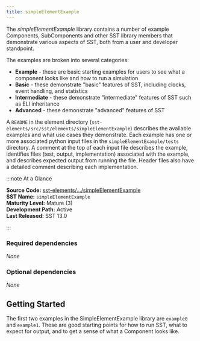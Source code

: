```yaml
---
title: simpleElementExample 
---
```


The *simpleElementExample* library contains a number of example Components, SubComponents and other SST library members that demonstrate various aspects of SST, both from a user and developer standpoint.

The examples are broken into several categories:
* **Example** - these are basic starting examples for users to see what a component looks like and how to run a simulation
* **Basic** - these demonstrate "basic" features of SST, including clocks, event handling, and statistics
* **Intermediate** - these demonstrate "intermediate" features of SST such as ELI inheritance
* **Advanced** - these demonstrate "advanced" features of SST

A `README` in the element directory (`sst-elements/src/sst/elements/simpleElementExample`) describes the available examples and what use cases they demonstrate. Each example has one or more associated python input files in the `simpleElementExample/tests` directory. A comment at the top of each input file describes the example, identifies files (test, output, implementation) associated with the example, and describes expected output from running the file. Header files also have a detailed comment describing each implementation.


:::note At a Glance

**Source Code:** [sst-elements/.../simpleElementExample](https://github.com/sstsimulator/sst-elements/tree/master/src/sst/elements/simpleElementExample) &nbsp;  
**SST Name:** `simpleElementExample` &nbsp;  
**Maturity Level:** Mature (3) &nbsp;  
**Development Path:** Active &nbsp;   
**Last Released:** SST 13.0

:::

### Required dependencies
*None*

### Optional dependencies
*None*

## Getting Started
The first two examples in the SimpleElementExample library are `example0` and `example1`. These are good starting points for how to run SST, what to expect for output, and to get a sense of what a Component looks like. 
